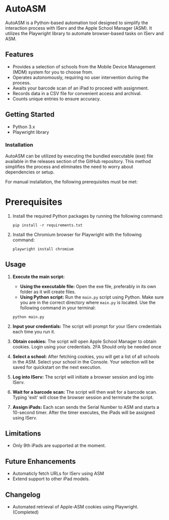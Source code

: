 # AutoASM

AutoASM is a Python-based automation tool designed to simplify the interaction process with IServ and the Apple School Manager (ASM). It utilizes the Playwright library to automate browser-based tasks on IServ and ASM.

## Features

- Provides a selection of schools from the Mobile Device Management (MDM) system for you to choose from.
- Operates autonomously, requiring no user intervention during the process.
- Awaits your barcode scan of an iPad to proceed with assignment.
- Records data in a CSV file for convenient access and archival.
- Counts unique entries to ensure accuracy.

## Getting Started


- Python 3.x
- Playwright library

### Installation

AutoASM can be utilized by executing the bundled executable (exe) file available in the releases section of the GitHub repository. This method simplifies the process and eliminates the need to worry about dependencies or setup.

For manual installation, the following prerequisites must be met:

# Prerequisites

1. Install the required Python packages by running the following command:
   ```
   pip install -r requirements.txt
   ```
2. Install the Chromium browser for Playwright with the following command:
   ```
   playwright install chromium
   ```
## Usage

1. **Execute the main script:** 
   - **Using the executable file:** Open the exe file, preferably in its own folder as it will create files.
   - **Using Python script:** Run the `main.py` script using Python. Make sure you are in the correct directory where `main.py` is located. Use the following command in your terminal:
   ```
   python main.py
   ```

2. **Input your credentials:** The script will prompt for your IServ credentials each time you run it.

3. **Obtain cookies:** The script will open Apple School Manager to obtain cookies. Login using your credentials. 2FA Should only be needed once

4. **Select a school:** After fetching cookies, you will get a list of all schools in the ASM. Select your school in the Console. Your selection will be saved for quickstart on the next execution.

5. **Log into IServ:** The script will initiate a browser session and log into IServ.

6. **Wait for a barcode scan:** The script will then wait for a barcode scan. Typing 'exit' will close the browser session and terminate the script.

7. **Assign iPads:** Each scan sends the Serial Number to ASM and starts a 10-second timer. After the timer executes, the iPads will be assigned using IServ.

## Limitations

- Only 9th iPads are supported at the moment.

## Future Enhancements

- Automaticly fetch URLs for IServ using ASM
- Extend support to other iPad models.

## Changelog

- Automated retrieval of Apple-ASM cookies using Playwright. (Completed)
